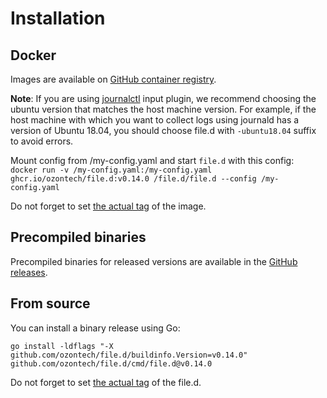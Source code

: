 # Installation

## Docker

Images are available
on [GitHub container registry](https://github.com/ozontech/file.d/pkgs/container/file.d/versions?filters%5Bversion_type%5D=tagged).

**Note**:
If you are using [journalctl](https://github.com/ozontech/file.d/tree/master/plugin/input/journalctl) input plugin, we
recommend choosing the ubuntu version that matches the host machine
version.
For example, if the host machine with which you want to collect logs using journald has a version of Ubuntu 18.04, you
should choose file.d with `-ubuntu18.04` suffix to avoid errors.

Mount config from /my-config.yaml and start `file.d` with this config: <br>
`docker run -v /my-config.yaml:/my-config.yaml ghcr.io/ozontech/file.d:v0.14.0 /file.d/file.d --config /my-config.yaml`

Do not forget to set [the actual tag](https://github.com/ozontech/file.d/pkgs/container/file.d) of the image.

## Precompiled binaries

Precompiled binaries for released versions are available in the
[GitHub releases](https://github.com/ozontech/file.d/releases).

## From source

You can install a binary release using Go:

```shell
go install -ldflags "-X github.com/ozontech/file.d/buildinfo.Version=v0.14.0" github.com/ozontech/file.d/cmd/file.d@v0.14.0
```

Do not forget to set [the actual tag](https://github.com/ozontech/file.d/releases) of the file.d.
